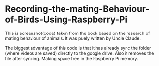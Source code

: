# Recording-the-mating-Behaviour-of-Birds-Using-Raspberry-Pi
This is screenshot(code) taken from the book based on the research of mating behaviour of animals. It was puely written by Uncle Claude.

The biggest advantage of this code is that it has already sync the folder (where videos are saved) directly to the google drive. Also it removes the file after syncing. Making space free in  the Raspberry Pi memory.
